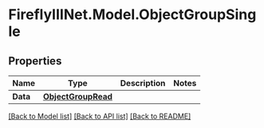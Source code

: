# FireflyIIINet.Model.ObjectGroupSingle

## Properties

Name | Type | Description | Notes
------------ | ------------- | ------------- | -------------
**Data** | [**ObjectGroupRead**](ObjectGroupRead.md) |  | 

[[Back to Model list]](../README.md#documentation-for-models) [[Back to API list]](../README.md#documentation-for-api-endpoints) [[Back to README]](../README.md)


